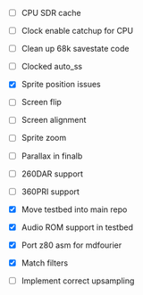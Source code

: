 
- [ ] CPU SDR cache
- [ ] Clock enable catchup for CPU
- [ ] Clean up 68k savestate code
- [ ] Clocked auto_ss

- [x] Sprite position issues
- [ ] Screen flip
- [ ] Screen alignment
- [ ] Sprite zoom
- [ ] Parallax in finalb
- [ ] 260DAR support
- [ ] 360PRI support

- [x] Move testbed into main repo
- [x] Audio ROM support in testbed
- [x] Port z80 asm for mdfourier
- [x] Match filters
- [ ] Implement correct upsampling


